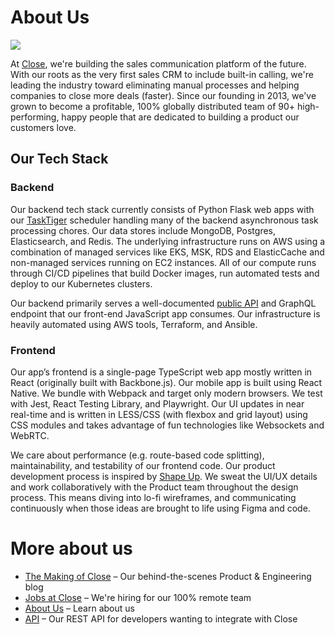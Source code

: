 # About Us

![](https://making.close.com/static/close-collage-98741b61e25ef69b5e8d4d5129c839c2.jpg)

At [Close](https://close.com/), we're building the sales communication platform of the future. With our roots as the very first sales CRM to include built-in calling, we're leading the industry toward eliminating manual processes and helping companies to close more deals (faster). Since our founding in 2013, we've grown to become a profitable, 100% globally distributed team of 90+ high-performing, happy people that are dedicated to building a product our customers love.

## Our Tech Stack

### Backend

Our backend tech stack currently consists of Python Flask web apps with our [TaskTiger](https://github.com/closeio/tasktiger) scheduler handling many of the backend asynchronous task processing chores. Our data stores include MongoDB, Postgres, Elasticsearch, and Redis. The underlying infrastructure runs on AWS using a combination of managed services like EKS, MSK, RDS and ElasticCache and non-managed services running on EC2 instances. All of our compute runs through CI/CD pipelines that build Docker images, run automated tests and deploy to our Kubernetes clusters. 

Our backend primarily serves a well-documented [public API](https://developer.close.com/) and GraphQL endpoint that our front-end JavaScript app consumes. Our infrastructure is heavily automated using AWS tools, Terraform, and Ansible.

### Frontend

Our app’s frontend is a single-page TypeScript web app mostly written in React (originally built with Backbone.js). Our mobile app is built using React Native. We bundle with Webpack and target only modern browsers. We test with Jest, React Testing Library, and Playwright. Our UI updates in near real-time and is written in LESS/CSS (with flexbox and grid layout) using CSS modules and takes advantage of fun technologies like Websockets and WebRTC. 

We care about performance (e.g. route-based code splitting), maintainability, and testability of our frontend code. Our product development process is inspired by [Shape Up](https://basecamp.com/shapeup). We sweat the UI/UX details and work collaboratively with the Product team throughout the design process. This means diving into lo-fi wireframes, and communicating continuously when those ideas are brought to life using Figma and code.


# More about us

- [The Making of Close](https://making.close.com/) – Our behind-the-scenes Product & Engineering blog
- [Jobs at Close](https://jobs.lever.co/close.io/) – We're hiring for our 100% remote team
- [About Us](https://close.com/about) – Learn about us
- [API](https://developer.close.com/) – Our REST API for developers wanting to integrate with Close
